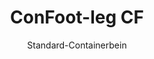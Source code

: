---
title: "ConFoot-leg CF"
subtitle: "Standard-Containerbein"
mainImage: "/images/products/confoot-leg-cf-main.jpg"
gallery:
  - "/images/products/confoot-leg-cf-1.jpg"
  - "/images/products/confoot-leg-cf-2.jpg"
  - "/images/products/confoot-leg-cf-3.jpg"
shortDescription: "Der ConFoot-leg CF ist unser Standardmodell eines Containerbeins, das die für das Bewegen und Entladen von Containern benötigte Zeit reduziert, indem Container zum Entladen stehen gelassen werden können, sodass die Fahrer nicht warten müssen."
technicalDescription: "Das CF-Modell ermöglicht es, Container als zusätzlichen Stauraum zu nutzen und gleichzeitig jederzeit transportbereit zu bleiben – fahren Sie einfach den Anhänger unter den Container, und die Fahrt geht weiter."
videoID: "C2KwnEb-npU"
faq:
  - question: "Was ist der ConFoot-leg CF?"
    answer: |
      Der ConFoot-leg CF ist unser Standardmodell eines Containerbeins, das die für das Bewegen und Entladen von Containern benötigte Zeit reduziert, indem Container zum Entladen stehen gelassen werden können, sodass die Fahrer nicht warten müssen.
  - question: "Wie funktioniert der ConFoot-leg CF?"
    answer: |
      Der ConFoot-leg CF wird sicher an den Eckblechen des Containers befestigt und bietet stabilen Halt, während der Container zum Be-, Entladen oder zur Lagerung positioniert wird. Die Beine verfügen über einen Einstellbereich von 1.043 mm bis 1.448 mm, was eine vielseitige Positionierung in unterschiedlichen Einsatzumgebungen ermöglicht. Jedes Bein wiegt 24 kg, was die Handhabung für die Bediener erleichtert, während das System eine beträchtliche Tragfähigkeit von 34 Tonnen aufweist.
specifications:
  - name: "Gewicht"
    value: "24 kg pro Bein"
  - name: "Tragfähigkeit"
    value: "34 Tonnen"
  - name: "Einstellbereich"
    value: "1.043 mm bis 1.448 mm"
  - name: "Material"
    value: "Hochwertiger Stahl"
price: "3.500 EUR"
priceVAT: "4.235 EUR"
pricingNotes: "Mengenrabatte verfügbar. Kontaktieren Sie uns für Details."
buyLink: "/contact"
howToUse: |
  1. Positionieren Sie das CF-Bein am Eckblech des Containers
  2. Betätigen Sie den Verriegelungsmechanismus
  3. Passen Sie die Höhe bei Bedarf im Bereich von 1.043 mm bis 1.448 mm an
  4. Wiederholen Sie den Vorgang für alle erforderlichen Ecken
  5. Senken Sie den Anhänger ab und fahren Sie davon, wobei der Container auf den Beinen verbleibt
benefits:
  - title: "Zeiteinsparung"
    description: "Verringert die für das Bewegen und Entladen von Containern benötigte Zeit, da Container zum Entladen stehen bleiben können"
  - title: "Fahrereffizienz"
    description: "Fahrer müssen während des Entladens nicht warten und können sich anderen Aufgaben widmen"
  - title: "Zusätzlicher Stauraum"
    description: "Container können als zusätzlicher Stauraum genutzt werden, wenn sie nicht im Transport sind"
  - title: "Bereit zur Mobilität"
    description: "Container sind jederzeit transportbereit – fahren Sie einfach den Anhänger unter den Container, um die Fahrt fortzusetzen"
  - title: "Vielseitige Einsatzmöglichkeiten"
    description: "Geeignet für den allgemeinen Einsatz, für Lagerung, Tankcontainer und verschiedene Branchen"
  - title: "Kostenoptimierung"
    description: "Optimiert Kosten und Zeiteinsatz durch Rationalisierung von Transport- und Lagerprozessen"
articleContent: |
  ## Was ist der ConFoot-leg CF?

  Der ConFoot-leg CF ist das Standardmodell eines Containerbeins, das entwickelt wurde, um Transport-, Lager- und Logistikprozesse zu vereinfachen. Diese vielseitige Lösung verkürzt die Zeit, die für das Bewegen und Entladen von Containern benötigt wird, indem Container zum Entladen stehen gelassen werden – sodass Fahrer nicht warten müssen. Das CF-Modell verwandelt Schiffscontainer in flexible Lagereinheiten, die jederzeit transportbereit bleiben.

  ## Wichtige Vorteile für Transport und Logistik

  Der ConFoot-leg CF bietet erhebliche betriebliche Vorteile für Unternehmen im Containertransport und in der Logistik. Indem Container während des Entladens auf den Beinen stehen bleiben können, lässt sich die Auslastung der Flotte optimieren. Fahrer können Container abstellen und unmittelbar mit dem nächsten Auftrag fortfahren, wodurch kostspielige Wartezeiten beim Be- und Entladen entfallen.

  Darüber hinaus können Container, die mit CF-Beinen ausgestattet sind, als wertvoller zusätzlicher Stauraum genutzt werden, wenn sie nicht im Transport sind. Sie bleiben jederzeit fahrbereit – fahren Sie einfach mit einem Anhänger unter den Container und die Fahrt setzt sich fort. Diese Vielseitigkeit macht den CF zu einer idealen Lösung für Unternehmen, die ihre Logistikeffizienz und Lagerkapazität verbessern möchten.

  ## Funktionsweise

  Der ConFoot-leg CF wird sicher an den Eckblechen des Containers befestigt und bietet stabilen Halt, während der Container zum Be-, Entladen oder zur Lagerung positioniert wird. Die Beine verfügen über einen Einstellbereich von 1.043 mm bis 1.448 mm, was eine vielseitige Positionierung in unterschiedlichen Einsatzumgebungen ermöglicht. Jedes Bein wiegt 24 kg, was die Handhabung für die Bediener erleichtert, während das System eine beträchtliche Tragfähigkeit von 34 Tonnen aufweist.

  Die Installation erfolgt in wenigen Schritten:
  1. Positionieren Sie die CF-Beine an den Eckblechen des Containers
  2. Betätigen Sie den Verriegelungsmechanismus, um die Beine zu sichern
  3. Passen Sie die Höhe je nach Bedarf an
  4. Senken Sie den Anhänger ab und fahren Sie davon, wobei der Container sicher auf den Beinen gestützt wird

  Wenn es Zeit ist, den Container zu bewegen, fahren Sie einfach den Anhänger erneut unter ihn, sichern den Container am Anhänger, entfernen die Beine und setzen die Fahrt fort.

  ## Anwendungsbereiche des ConFoot-leg CF

  ### Transportunternehmen
  Transportunternehmen profitieren erheblich von der Fähigkeit des CF, die Flottenauslastung zu optimieren. Fahrer können Container an Kundendienststellen absetzen und unmittelbar mit dem nächsten Auftrag fortfahren, anstatt auf Be- und Entladevorgänge zu warten. Diese Effizienz steigert die Produktivität der vorhandenen Anhängerflotte und senkt die Betriebskosten.

  ### Lagerung und Distribution
  Im Bereich Lagerung und Distribution bietet der CF wertvolle Flexibilität beim Steuern von Containerströmen. Container können auf CF-Beinen in temporären Lagerbereichen positioniert werden, wodurch während Spitzenzeiten zusätzliche Pufferkapazitäten entstehen. Dieser Ansatz reduziert Engpässe an den Ladedocks und ermöglicht eine effizientere Planung von Be- und Entladevorgängen.

  ### Produktionsstätten
  Produktionsstätten können CF-ausgestattete Container als flexiblen zusätzlichen Stauraum für Rohmaterialien oder Fertigprodukte nutzen. Durch die Platzierung der Container in der Nähe der Produktionsbereiche können Materialien bei Bedarf schnell abgerufen werden, was die Handhabungskosten senkt und die Produktionseffizienz steigert.

  ### Einzelhandel
  Einzelhandelsunternehmen können CF-Beine für saisonale Lagerlösungen verwenden, indem sie Container an strategisch günstigen Standorten positionieren, um das Bestandsmanagement während Hochphasen zu unterstützen. Dieser Ansatz bietet kostengünstig zusätzliche Kapazitäten, ohne dass eine dauerhafte Erweiterung der Einrichtungen notwendig ist.

  ## Technische Spezifikationen

  - **Tragfähigkeit**: 34 Tonnen
  - **Gewicht**: 24 kg pro Bein
  - **Einstellbereich**: 1.043 mm bis 1.448 mm
  - **Material**: Hochwertiger Stahl mit robuster Oberfläche
  - **Kompatibilität**: Standard-Eckbleche von Schiffscontainern

  Der ConFoot-leg CF stellt eine praktische Lösung zur Optimierung von Transport- und Lagerprozessen dar und bietet Unternehmen die Möglichkeit, Kosten und Zeiteinsatz zu reduzieren. Indem Container zum Entladen stehen gelassen und gleichzeitig als zusätzlicher Stauraum genutzt werden können, hilft der CF Unternehmen, eine höhere Effizienz und Flexibilität in ihren Containerhandhabungsprozessen zu erreichen.
---